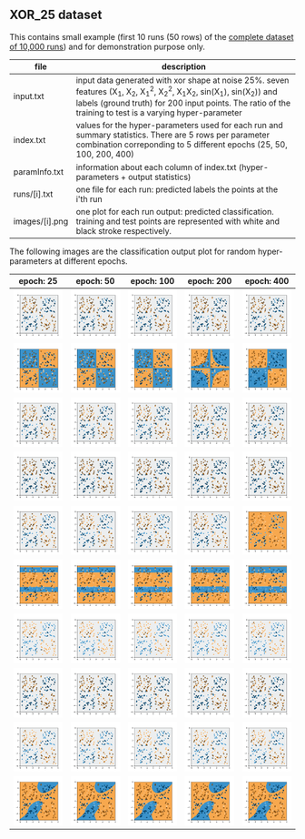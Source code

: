 ## XOR_25 dataset
This contains small example (first 10 runs (50 rows) of the [complete dataset of 10,000 runs](https://drive.google.com/uc?id=0Bz2L2qpV9PICZkR4YTFRWG5PY1E&export=download)) and for demonstration purpose only.

| file | description |
|----|----|
| input.txt | input data generated with xor shape at noise 25%. seven features (X<sub>1</sub>, X<sub>2</sub>, X<sub>1</sub><sup>2</sup>, X<sub>2</sub><sup>2</sup>, X<sub>1</sub>X<sub>2</sub>, sin(X<sub>1</sub>), sin(X<sub>2</sub>)) and labels (ground truth) for 200 input points. The ratio of the training to test is a varying hyper-parameter |
| index.txt | values for the hyper-parameters used for each run and summary statistics. There are 5 rows per parameter combination correponding to 5 different epochs (25, 50, 100, 200, 400) |
| paramInfo.txt | information about each column of index.txt (hyper-parameters + output statistics)|
| runs/[i].txt | one file for each run: predicted labels the points at the i'th run |
| images/[i].png | one plot for each run output: predicted classification. training and test points are represented with white and black stroke respectively.|

The following images are the classification output plot for random hyper-parameters at different epochs.

| epoch: 25 | epoch: 50 | epoch: 100 | epoch: 200 | epoch: 400 |
|----|----|----|----|----|
![](images/0.png)|![](images/1.png)|![](images/2.png)|![](images/3.png)|![](images/4.png)|
![](images/5.png)|![](images/6.png)|![](images/7.png)|![](images/8.png)|![](images/9.png)|
![](images/10.png)|![](images/11.png)|![](images/12.png)|![](images/13.png)|![](images/14.png)|
![](images/15.png)|![](images/16.png)|![](images/17.png)|![](images/18.png)|![](images/19.png)|
![](images/20.png)|![](images/21.png)|![](images/22.png)|![](images/23.png)|![](images/24.png)|
![](images/25.png)|![](images/26.png)|![](images/27.png)|![](images/28.png)|![](images/29.png)|
![](images/30.png)|![](images/31.png)|![](images/32.png)|![](images/33.png)|![](images/34.png)|
![](images/35.png)|![](images/36.png)|![](images/37.png)|![](images/38.png)|![](images/39.png)|
![](images/40.png)|![](images/41.png)|![](images/42.png)|![](images/43.png)|![](images/44.png)|
![](images/45.png)|![](images/46.png)|![](images/47.png)|![](images/48.png)|![](images/49.png)|
